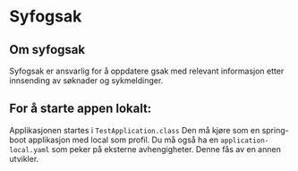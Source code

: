 # Syfogsak

## Om syfogsak
Syfogsak er ansvarlig for å oppdatere gsak med relevant informasjon etter innsending av søknader og sykmeldinger.

## For å starte appen lokalt:
Applikasjonen startes i `TestApplication.class` Den må kjøre som en spring-boot applikasjon med local som profil. 
Du må også ha en `application-local.yaml` som peker på eksterne avhengigheter. Denne fås av en annen utvikler.
